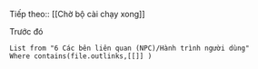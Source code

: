 Tiếp theo:: [[Chờ bộ cài chạy xong]]

Trước đó
```dataview
List from "6 Các bên liên quan (NPC)/Hành trình người dùng" 
Where contains(file.outlinks,[[]] )
```
